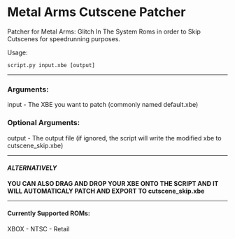 # Metal Arms Cutscene Patcher
Patcher for Metal Arms: Glitch In The System Roms in order to Skip Cutscenes for speedrunning purposes.

Usage:
```
script.py input.xbe [output]
```

---

### Arguments: ###

input - The XBE you want to patch (commonly named default.xbe)

### Optional Arguments: ###

output - The output file (if ignored, the script will write the modified xbe to cutscene_skip.xbe)


---


#### *ALTERNATIVELY* ####

**YOU CAN ALSO DRAG AND DROP YOUR XBE ONTO THE SCRIPT AND IT WILL AUTOMATICALY PATCH AND EXPORT TO cutscene_skip.xbe**


---

#### Currently Supported ROMs: ####
XBOX - NTSC - Retail
